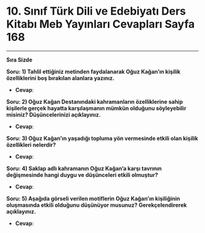 # 10. Sınıf Türk Dili ve Edebiyatı Ders Kitabı Meb Yayınları Cevapları Sayfa 168

---

**Sıra Sizde**

**Soru: 1) Tahlil ettiğiniz metinden faydalanarak Oğuz Kağan’ın kişilik özelliklerini boş bırakılan alanlara yazınız.**

-   **Cevap**:

**Soru: 2) Oğuz Kağan Destanındaki kahramanların özelliklerine sahip kişilerle gerçek hayatta karşılaşmanın mümkün olduğunu söyleyebilir misiniz? Düşüncelerinizi açıklayınız.**

-   **Cevap**:

**Soru: 3) Oğuz Kağan’ın yaşadığı topluma yön vermesinde etkili olan kişilik özellikleri nelerdir?**

-   **Cevap**:

**Soru: 4) Saklap adlı kahramanın Oğuz Kağan’a karşı tavrının değişmesinde hangi duygu ve düşünceleri etkili olmuştur?**

-   **Cevap**:

**Soru: 5) Aşağıda görseli verilen motiflerin Oğuz Kağan’ın kişiliğinin oluşmasında etkili olduğunu düşünüyor musunuz? Gerekçelendirerek açıklayınız.**

-   **Cevap**: